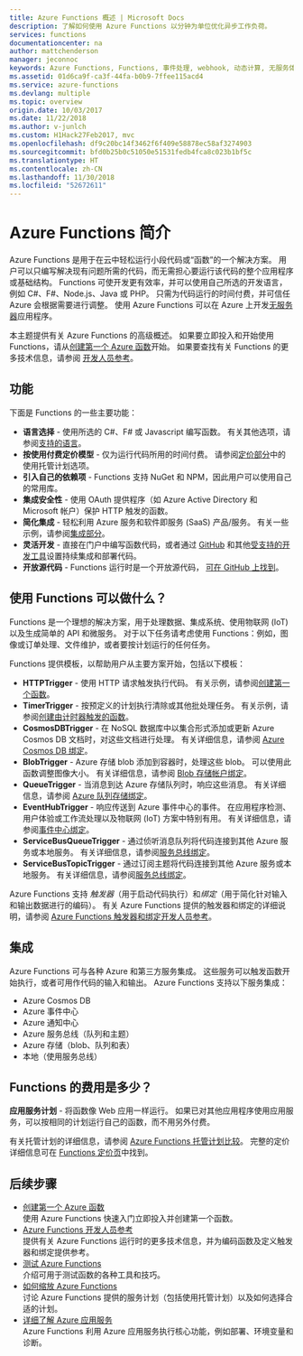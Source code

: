 ```yaml
---
title: Azure Functions 概述 | Microsoft Docs
description: 了解如何使用 Azure Functions 以分钟为单位优化异步工作负荷。
services: functions
documentationcenter: na
author: mattchenderson
manager: jeconnoc
keywords: Azure Functions, Functions, 事件处理, webhook, 动态计算, 无服务体系结构
ms.assetid: 01d6ca9f-ca3f-44fa-b0b9-7ffee115acd4
ms.service: azure-functions
ms.devlang: multiple
ms.topic: overview
origin.date: 10/03/2017
ms.date: 11/22/2018
ms.author: v-junlch
ms.custom: H1Hack27Feb2017, mvc
ms.openlocfilehash: df9c20bc14f3462f6f409e58878ec58af3274903
ms.sourcegitcommit: bfd0b25b0c51050e51531fedb4fca8c023b1bf5c
ms.translationtype: HT
ms.contentlocale: zh-CN
ms.lasthandoff: 11/30/2018
ms.locfileid: "52672611"
---
```

# <a name="an-introduction-to-azure-functions"></a>Azure Functions 简介  
Azure Functions 是用于在云中轻松运行小段代码或“函数”的一个解决方案。 用户可以只编写解决现有问题所需的代码，而无需担心要运行该代码的整个应用程序或基础结构。 Functions 可使开发更有效率，并可以使用自己所选的开发语言，例如 C#、F#、Node.js、Java 或 PHP。 只需为代码运行的时间付费，并可信任 Azure 会根据需要进行调整。 使用 Azure Functions 可以在 Azure 上开发[无服务器](https://azure.microsoft.com/solutions/serverless/)应用程序。

本主题提供有关 Azure Functions 的高级概述。 如果要立即投入和开始使用 Functions，请从[创建第一个 Azure 函数](functions-create-first-azure-function.md)开始。 如果要查找有关 Functions 的更多技术信息，请参阅 [开发人员参考](functions-reference.md)。

## <a name="features"></a>功能
下面是 Functions 的一些主要功能：

- **语言选择** - 使用所选的 C#、F# 或 Javascript 编写函数。 有关其他选项，请参阅[支持的语言](supported-languages.md)。
- **按使用付费定价模型** - 仅为运行代码所用的时间付费。 请参阅[定价部分](#pricing)中的使用托管计划选项。  
- **引入自己的依赖项** - Functions 支持 NuGet 和 NPM，因此用户可以使用自己的常用库。  
- **集成安全性** - 使用 OAuth 提供程序（如 Azure Active Directory 和 Microsoft 帐户）保护 HTTP 触发的函数。  
- **简化集成** - 轻松利用 Azure 服务和软件即服务 (SaaS) 产品/服务。 有关一些示例，请参阅[集成部分](#integrations)。  
- **灵活开发** - 直接在门户中编写函数代码，或者通过 [GitHub](../app-service/scripts/app-service-cli-continuous-deployment-github.md) 和其他[受支持的开发工具](../app-service/app-service-deploy-local-git.md)设置持续集成和部署代码。  
- **开放源代码** - Functions 运行时是一个开放源代码， [可在 GitHub 上找到](https://github.com/azure/azure-webjobs-sdk-script)。  

## <a name="what-can-i-do-with-functions"></a>使用 Functions 可以做什么？
Functions 是一个理想的解决方案，用于处理数据、集成系统、使用物联网 (IoT) 以及生成简单的 API 和微服务。 对于以下任务请考虑使用 Functions：例如，图像或订单处理、文件维护，或者要按计划运行的任何任务。 

Functions 提供模板，以帮助用户从主要方案开始，包括以下模板：

- **HTTPTrigger** - 使用 HTTP 请求触发执行代码。 有关示例，请参阅[创建第一个函数](functions-create-first-azure-function.md)。
- **TimerTrigger** - 按预定义的计划执行清除或其他批处理任务。 有关示例，请参阅[创建由计时器触发的函数](functions-create-scheduled-function.md)。
- **CosmosDBTrigger** - 在 NoSQL 数据库中以集合形式添加或更新 Azure Cosmos DB 文档时，对这些文档进行处理。 有关详细信息，请参阅 [Azure Cosmos DB 绑定](functions-bindings-cosmosdb-v2.md)。
- **BlobTrigger** - Azure 存储 blob 添加到容器时，处理这些 blob。 可以使用此函数调整图像大小。 有关详细信息，请参阅 [Blob 存储帐户绑定](functions-bindings-storage-blob.md)。
- **QueueTrigger** - 当消息到达 Azure 存储队列时，响应这些消息。 有关详细信息，请参阅 [Azure 队列存储绑定](functions-bindings-storage-queue.md)。
- **EventHubTrigger** - 响应传送到 Azure 事件中心的事件。 在应用程序检测、用户体验或工作流处理以及物联网 (IoT) 方案中特别有用。 有关详细信息，请参阅[事件中心绑定](functions-bindings-event-hubs.md)。
- **ServiceBusQueueTrigger** - 通过侦听消息队列将代码连接到其他 Azure 服务或本地服务。 有关详细信息，请参阅[服务总线绑定](functions-bindings-service-bus.md)。
- **ServiceBusTopicTrigger** - 通过订阅主题将代码连接到其他 Azure 服务或本地服务。 有关详细信息，请参阅[服务总线绑定](functions-bindings-service-bus.md)。

Azure Functions 支持 *触发器*（用于启动代码执行）和*绑定*（用于简化针对输入和输出数据进行的编码）。 有关 Azure Functions 提供的触发器和绑定的详细说明，请参阅 [Azure Functions 触发器和绑定开发人员参考](functions-triggers-bindings.md)。

## <a name="integrations"></a>集成
Azure Functions 可与各种 Azure 和第三方服务集成。 这些服务可以触发函数开始执行，或者可用作代码的输入和输出。 Azure Functions 支持以下服务集成：

- Azure Cosmos DB
- Azure 事件中心
- Azure 通知中心
- Azure 服务总线（队列和主题）
- Azure 存储（blob、队列和表）
- 本地（使用服务总线）

## <a name="pricing"></a>Functions 的费用是多少？
**应用服务计划** - 将函数像 Web 应用一样运行。 如果已对其他应用程序使用应用服务，可以按相同的计划运行自己的函数，而不用另外付费。 

有关托管计划的详细信息，请参阅 [Azure Functions 托管计划比较](functions-scale.md)。 完整的定价详细信息可在 [Functions 定价页](https://www.azure.cn/pricing/details/azure-functions/)中找到。

## <a name="next-steps"></a>后续步骤
- [创建第一个 Azure 函数](functions-create-first-azure-function.md)  
  使用 Azure Functions 快速入门立即投入并创建第一个函数。 
- [Azure Functions 开发人员参考](functions-reference.md)  
  提供有关 Azure Functions 运行时的更多技术信息，并为编码函数及定义触发器和绑定提供参考。
- [测试 Azure Functions](functions-test-a-function.md)  
  介绍可用于测试函数的各种工具和技巧。
- [如何缩放 Azure Functions](functions-scale.md)  
  讨论 Azure Functions 提供的服务计划（包括使用托管计划）以及如何选择合适的计划。 
- [详细了解 Azure 应用服务](../app-service/app-service-web-overview.md)  
  Azure Functions 利用 Azure 应用服务执行核心功能，例如部署、环境变量和诊断。 


<!-- Update_Description: wording update -->